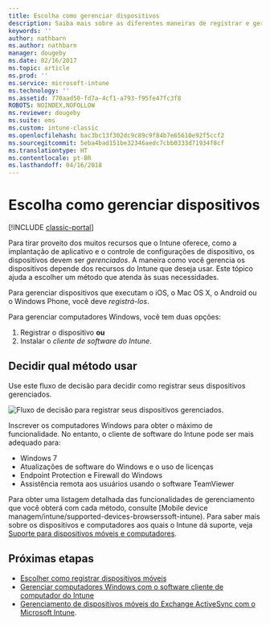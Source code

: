 ```yaml
---
title: Escolha como gerenciar dispositivos
description: Saiba mais sobre as diferentes maneiras de registrar e gerenciar dispositivos.
keywords: ''
author: nathbarn
ms.author: nathbarn
manager: dougeby
ms.date: 02/16/2017
ms.topic: article
ms.prod: ''
ms.service: microsoft-intune
ms.technology: ''
ms.assetid: 770aad50-fd7a-4cf1-a793-f95fe47fc3f8
ROBOTS: NOINDEX,NOFOLLOW
ms.reviewer: dougeby
ms.suite: ems
ms.custom: intune-classic
ms.openlocfilehash: bac3bc13f302dc9c89c9f84b7e65610e92f5ccf2
ms.sourcegitcommit: 5eba4bad151be32346aedc7cbb0333d71934f8cf
ms.translationtype: HT
ms.contentlocale: pt-BR
ms.lasthandoff: 04/16/2018
---
```

# <a name="choose-how-to-manage-devices"></a>Escolha como gerenciar dispositivos

[!INCLUDE [classic-portal](../includes/classic-portal.md)]

Para tirar proveito dos muitos recursos que o Intune oferece, como a implantação de aplicativo e o controle de configurações de dispositivo, os dispositivos devem ser *gerenciados*. A maneira como você gerencia os dispositivos depende dos recursos do Intune que deseja usar. Este tópico ajuda a escolher um método que atenda às suas necessidades.

Para gerenciar dispositivos que executam o iOS, o Mac OS X, o Android ou o Windows Phone, você deve *registrá-los*.

Para gerenciar computadores Windows, você tem duas opções:

1. Registrar o dispositivo **ou**
2. Instalar o *cliente de software do Intune*.

## <a name="decide-which-method-to-use"></a>Decidir qual método usar
Use este fluxo de decisão para decidir como registrar seus dispositivos gerenciados.

![Fluxo de decisão para registrar seus dispositivos gerenciados.](./media/choose-manage-method.png)

Inscrever os computadores Windows para obter o máximo de funcionalidade. No entanto, o cliente de software do Intune pode ser mais adequado para:

- Windows 7
- Atualizações de software do Windows e o uso de licenças
- Endpoint Protection e Firewall do Windows
- Assistência remota aos usuários usando o software TeamViewer

Para obter uma listagem detalhada das funcionalidades de gerenciamento que você obterá com cada método, consulte [Mobile device managem/intune/supported-devices-browserssoft-intune).
Para saber mais sobre os dispositivos e computadores aos quais o Intune dá suporte, veja [Suporte para dispositivos móveis e computadores](/intune/supported-devices-browsers#intune-supported-devices).

## <a name="next-steps"></a>Próximas etapas

- [Escolher como registrar dispositivos móveis](/intune-classic/get-started/choose-how-to-enroll-devices1)
- [Gerenciar computadores Windows com o software cliente de computador do Intune](/intune-classic/deploy-use/manage-windows-pcs-with-microsoft-intune)
- [Gerenciamento de dispositivos móveis do Exchange ActiveSync com o Microsoft Intune](/intune-classic/deploy-use/mobile-device-management-with-exchange-activesync-and-microsoft-intune).
